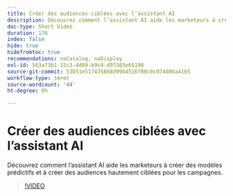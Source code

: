 ```yaml
---
title: Créer des audiences ciblées avec l’assistant AI
description: Découvrez comment l’assistant AI aide les marketeurs à créer des modèles prédictifs et à créer des audiences hautement ciblées pour les campagnes.
doc-type: Short Video
duration: 176
index: false
hide: true
hidefromtoc: true
recommendations: noCatalog, noDisplay
exl-id: 563a73b1-15c3-4d89-b9c4-d97383e65190
source-git-commit: 53b51e517435668d99b4516f80c0c074d06a4165
workflow-type: tm+mt
source-wordcount: '44'
ht-degree: 0%

---
```


# Créer des audiences ciblées avec l’assistant AI

Découvrez comment l’assistant AI aide les marketeurs à créer des modèles prédictifs et à créer des audiences hautement ciblées pour les campagnes.

<!-- 62_OS512_3442427_175_creating-targeted-audiences-with-ai-assistant -->
>[!VIDEO](https://video.tv.adobe.com/v/3458186/?learn=on&enablevpops=true)

